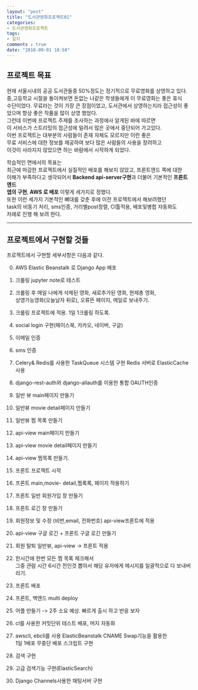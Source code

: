```yaml
---
layout: "post"
title: "도서관영화프로젝트01"    
categories:  
- 도서관영화프로젝트      
tags:  
- 일지       
comments : true    
date: "2018-09-01 18:50"  
---    
```


## 프로젝트 목표   
현재 서울시내의 공공 도서관들중 50%정도는 정기적으로 무료영화를 상영하고 있다.    
중,고등학교 시절을 돌이켜보면 돈없는 나같은 학생들에게 이 무료영화는 좋은 휴식   
수단이었다. 무료라는 것이 가장 큰 장점이었고, 도서관에서 상영하는지라 접근성이 좋았으며 항상 좋은 작품을 많이 상영 했었다.       
그런데 이번에 프로젝트 주제를 조사하는 과정에사 알게된 바에 따르면    
이 서비스가 스트리밍의 접근성에 밀려서 많은 곳에서 중단되어 가고있다.  
이번 프로젝트는 대부분의 사람들이 존재 자체도 모르지만 이런 좋은        
무료 서비스에 대한 정보를 제공하여 보다 많은 사람들의 사용을 장려하고   
이것이 사라지지 않았으면 하는 바람에서 시작하게 되었다.        

학습적인 면에서의 목표는   
최근에 마감한 프로젝트에서 실질적인 배포를 해보지 않았고, 프론트엔드 쪽에 대한   
이해가 부족하다고 생각되어서 **Backend api-server구현**과 더불어 기본적인 **프론트엔드   
엡의 구현**, **AWS 로 배포** 이렇게 세가지로 정했다.    
또한 이런 세가지 기본적인 뼈대를 갖춘 후에 이전 프로젝트에서 해보려했던   
task의 비동기 처리, sms인증, 거리별post정렬, CI툴적용, 배포및병합 자동화도   
차례로 진행 해 보려 한다.   



---   


## 프로젝트에서 구현할 것들      

프로젝트에서 구현할 세부사항은 다음과 같다.    

0. AWS Elastic Beanstalk 로 Django App 배포  
1. 크롤링 jupyter note로 테스트    
2. 크롤링 후 매일 나에게 삭제된 영화, 새로추가된 영화, 현제총 영화,      
    상영가능영화(오늘날자 뒤로),  오류뜬 페이지,  메일로 보내주기. 
3.  크롤링 프로젝트에 적용. 1일 1크롤링 하도록.   


4. social login 구현(페이스북, 카카오, 네이버, 구글)   
5. 이메일 인증     
6. sms 인증       
7. Celery& Redis를 사용한 TaskQueue 시스템 구현 Redis 서버로 ElasticCache 사용  
8. django-rest-auth와 django-allauth를 이용한 통합 OAUTH인증    


9. 일반 뷰 main페이지 만들기 
10. 일반뷰 movie detail페이지 만들기  
11. 일반뷰 찜 목록 만들기                  


12. api-view main페이지 만들기   
13. api-view movie detail페이지 만들기   
14. api-view 찜목록 만들기.    


15.  프론트 프로젝트 시작            
16. 프론트  main,movie- detail,찜록록, 페이지 적용하기 
17. 프론트 일반 회원가입 창 만들기 
18. 프론트 로긴 창 만들기  
19. 회원정보 및 수정 (비번,email, 전화번호)  api-view프론트에 적용   
20. api-view 구글 로긴 +    프론트 구글 로긴 만들기 


21. 회원 탈퇴 일반뷰,  api-view -> 프론트 적용  


22.  한시간에 한번 모든 찜 목록 체크해서        
    그중 관람 시간 6시간 전인것 뽑아서 
    해당 유저에게 메시지를 일괄적으로 다 보내버리기. 
      
23. 프론트 배포                                                         
24. 프론트, 백엔드 multi deploy                    

25. 어플 만들기 -> 2주 소요 예상. 빠르게 출시 하고 반응 보자 


26. cI를 사용한 커밋단위 테스트 배포, 머지 자동화 
27. awscli, ebcli를 사용 ElasticBeanstalk CNAME Swap기능을 활용한   
    1일 1배포 무중단 배포 스크립트 구현
28. 검색 구현 
29. 고급 검색기능 구현(ElasticSearch)
30.  Django Channels사용한 채팅서버 구현

